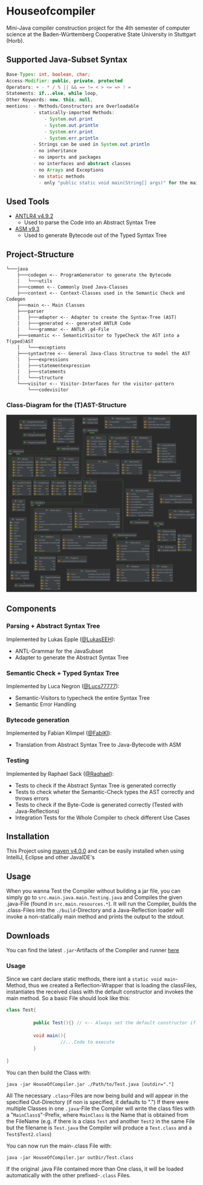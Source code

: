 # Houseofcompiler

Mini-Java compiler construction project for the 4th semester of computer science at the Baden-Württemberg Cooperative State University in Stuttgart (Horb).

## Supported Java-Subset Syntax

```java
Base-Types: int, boolean, char;
Access-Modifier: public, private, protected
Operators: + - * / % || && == != < > <= => ! = 
Statements: if...else, while loop, 
Other Keywords: new, this, null, 
mentions: - Methods/Constructors are Overloadable
          - statically-imported Methods: 
              - System.out.print 
              - System.out.println 
              - System.err.print 
              - System.err.println
          - Strings can be used in System.out.println
          - no inheritance 
          - no imports and packages
          - no interfaces and abstract classes
          - no Arrays and Exceptions
          - no static methods
            - only "public static void main(String[] args)" for the main class
```

## Used Tools

* [ANTLR4 v4.9.2](https://www.antlr.org/)
  * Used to parse the Code into an Abstract Syntax Tree
* [ASM v9.3](https://asm.ow2.io/) 
  * Used to generate Bytecode out of the Typed Syntax Tree 

## Project-Structure

```plain
└───java
    ├───codegen <-- ProgramGenerator to generate the Bytecode
    │   └───utils
    ├───common <-- Commonly Used Java-Classes 
    ├───context <-- Context-Classes used in the Semantic Check and Codegen
    ├───main <-- Main Classes
    ├───parser 
    │   ├───adapter <-- Adapter to create the Syntax-Tree (AST)
    │   ├───generated <-- generated ANTLR Code
    │   └───grammar <-- ANTLR .g4-File
    ├───semantic <-- SemanticVisitor to TypeCheck the AST into a T(yped)AST
    │   └───exceptions
    ├───syntaxtree <-- General Java-Class Structrue to model the AST
    │   ├───expressions
    │   ├───statementexpression
    │   ├───statements
    │   └───structure
    └───visitor <-- Visitor-Interfaces for the visitor-pattern
        └───codevisitor 
```
### Class-Diagram for the (T)AST-Structure
![UML-Diagram](https://github.com/DHBW-Inf20/houseofcompiler/blob/main/class_diagram.svg)

## Components

### Parsing + Abstract Syntax Tree

Implemented by Lukas Epple ([@LukasEEH](https://github.com/LukasEEH)):
* ANTL-Grammar for the JavaSubset
* Adapter to generate the Abstract Syntax Tree


### Semantic Check + Typed Syntax Tree

Implemented by Luca Negron ([@Lucs77777](https://github.com/Lucs77777)):
* Semantic-Visitors to typecheck the entire Syntax Tree
* Semantic Error Handling

### Bytecode generation

Implemented by Fabian Klimpel ([@FabiKl](https://github.com/FabiKl)):
* Translation from Abstract Syntax Tree to Java-Bytecode with ASM

### Testing 

Implemented by Raphael Sack ([@Raqhael](https://github.com/Raqhael)):
* Tests to check if the Abstract Syntax Tree is generated correctly
* Tests to check wheter the Semantic-Check types the AST correctly and throws errors
* Tests to check if the Byte-Code is generated correctly (Tested with Java-Reflections)
* Integration Tests for the Whole Compiler to check different Use Cases

## Installation

This Project using [maven v4.0.0](https://maven.apache.org/) and can be easily installed when using IntelliJ, Eclipse and other JavaIDE's

## Usage

When you wanna Test the Compiler without building a jar file, you can simply go to `src.main.java.main.Testing.java` and Compiles the given .java-File (found in `src.main.resources.*`). It will run the Compiler, builds the .class-Files into the `./build`-Directory and a Java-Reflection loader will invoke a non-statically main method and prints the output to the stdout.

## Downloads

You can find the latest `.jar`-Artifacts of the Compiler and runner [here](https://github.com/DHBW-Inf20/houseofcompiler/releases)

### Usage

Since we cant declare static methods, there isnt a `static void main`-Method, thus we created a Reflection-Wrapper that is loading the classFiles, instantiates the received class with the default constructor and invokes the main method. So a basic File should look like this:

```java
class Test{

          public Test(){} // <-- Always set the default constructor if you use one with parameters
          
          void main(){
                    //...Code to execute
          }

}
```

You can then build the Class with:
```
java -jar HouseOfCompiler.jar ./Path/to/Test.java [outdir="."]
````

All The necessary `.class`-Files are now being build and will appear in the specified Out-Directory (if non is specified, it defaults to ".")
If there were multiple Classes in one `.java`-File the Compiler will write the class files with a "`MainClass$`"-Prefix, where `MainClass` is the Name that is obtained from the FileName (e.g. if there is a class `Test` and another `Test2` in the same File but the filename is `Test.java` the Compiler will produce a `Test.class` and a `Test$Test2.class`) 

You can now run the main-.class File with:
```
java -jar HouseOfCompiler.jar outDir/Test.class
```
If the original .java File contained more than One class, it will be loaded automatically with the other prefixed-`.class` Files.



